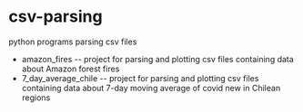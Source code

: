 # csv-parsing
python programs parsing csv files
- amazon_fires -- project for parsing and plotting csv files containing data about Amazon forest fires
- 7_day_average_chile -- project for parsing and plotting csv files containing data about 7-day moving average of covid new in Chilean regions
